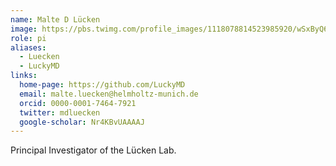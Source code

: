 ```yaml
---
name: Malte D Lücken
image: https://pbs.twimg.com/profile_images/1118078814523985920/wSxByQ6Y_400x400.png
role: pi
aliases:
  - Luecken
  - LuckyMD
links:
  home-page: https://github.com/LuckyMD
  email: malte.luecken@helmholtz-munich.de
  orcid: 0000-0001-7464-7921
  twitter: mdluecken
  google-scholar: Nr4KBvUAAAAJ
---
```


Principal Investigator of the Lücken Lab.
